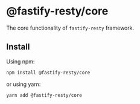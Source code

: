 # @fastify-resty/core

The core functionality of `fastify-resty` framework.

## Install

Using npm:

```sh
npm install @fastify-resty/core
```

or using yarn:

```sh
yarn add @fastify-resty/core
```
